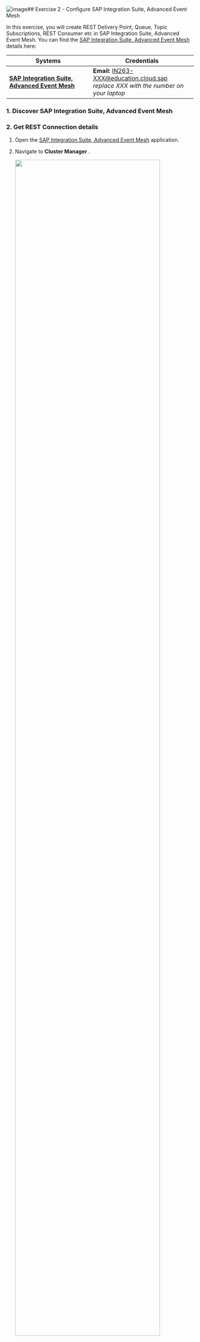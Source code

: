 ![image](https://github.com/SAP-samples/teched2023-IN263/assets/135963877/f2e942e6-2acd-4a66-a95b-320bff508e8b)## Exercise 2 - Configure SAP Integration Suite, Advanced Event Mesh 

In this exercise, you will create REST Delivery Point, Queue, Topic Subscriptions, REST Consumer etc in SAP Integration Suite, Advanced Event Mesh. You can find the [SAP Integration Suite, Advanced Event Mesh](https://eu10.console.pubsub.em.services.cloud.sap/login?tenant-id=0e652f06-6ee7-48d1-8877-b84274456b22) details here: 

| Systems | Credentials |
|---------|-------------|
| **[SAP Integration Suite, Advanced Event Mesh](https://eu10.console.pubsub.em.services.cloud.sap/login?tenant-id=0e652f06-6ee7-48d1-8877-b84274456b22)** | **Email:** IN263-XXX@education.cloud.sap <br> _replace XXX with the number on your laptop_ |

### 1. Discover SAP Integration Suite, Advanced Event Mesh

### 2. Get REST Connection details
1. Open the [SAP Integration Suite, Advanced Event Mesh](https://eu10.console.pubsub.em.services.cloud.sap/login?tenant-id=0e652f06-6ee7-48d1-8877-b84274456b22) application.

2. Navigate to **Cluster Manager** . 

    <img src="./images/aem-application.png" width="90%" height="90%" />   

    <!-- ![plot](./images/-application.png) -->

3. Unselect **Only show my services** option and then choose **TechEd-IN263**.

    <img src="./images/aem-0.jpg" width="90%" height="90%" />  


4. The following screen will be displayed.

    <img src="./images/aem-1.png" width="90%" height="90%" />     
    <!-- ![plot](./images/aem-1.png) -->

    Click on the **connect** tab, expand the **REST** tile and then keep a note of messaging connectivity information like **Username, Password, Secured REST Host**.

    <img src="./images/aem-2.png" width="90%" height="90%" />       
    <!-- ![plot](./images/aem-2.png) -->

### 3. Configure Topic subscription

1. Click on **Open Broker Manager**.

    <img src="./images/open-broker-manager.png" width="90%" height="90%" /> 
    <!-- ![plot](./images/open-broker-manager.png) -->

2. The **Broker Manager** application loads. The next step is to create a topic subscription for the queue, on the left pane click on **Queues**  

    <img src="./images/aem-4.png" width="90%" height="90%" /> 
    <!-- ![plot](./images/aem-4.png) -->

3. You will see the following screen, the queues are already created. Search the queue **Q-IN263-XXX** where XXX is the id from your email id.
   
    <img src="./images/aem-5.png" width="90%" height="90%" /> 
    <!-- ![plot](./images/aem-5.png) -->

7. Now Click on the Queue. 

    <img src="./images/aem-8.png" width="90%" height="90%" /> 
    <!-- ![plot](./images/aem-8.png)     -->

8. Add a **Topic Subscription** to the queue. Click on the **Subscriptions** Tab.

    <img src="./images/aem-9.png" width="90%" height="90%" /> 
    <!-- ![plot](./images/aem-9.png) -->

9. Then click on **+ Subscription** to add a topic.

    <img src="./images/aem-10.png" width="90%" height="90%" /> 
    <!-- ![plot](./images/aem-10.png) -->

10. In the **Create Subscription** screen, type in the topic name as **IN263-XXX/messages** where XXX is the id from your email id and click **Create**

    <img src="./images/aem-11.png" width="90%" height="90%" />
    <!-- ![plot](./images/aem-11.png)     -->

    Topic Subscription successfully created.  

    <img src="./images/aem-12.png" width="90%" height="90%" />
    <!-- ![plot](./images/aem-12.png)    -->

### 4. Configure Queue Binding.

1. On the left pane click on **Clients** and then Navigate to **REST** tab.
    
    <img src="./images/aem-14.png" width="90%" height="90%" />
    <!-- ![plot](./images/aem-14.png) -->

2. **REST Delivery Point** are already created. Search for the RDP named **IN263-RDP-XXX** where XXX is the id from your email id. **Note:** select Show 100 to view all the RDPs.

    <img src="./images/aem-15.png" width="90%" height="90%" />
    <!-- ![plot](./images/aem-15.png) -->

4. Create a Queue Binding to your queue. This indicates the RDP where to fetch messages from.    
    Click on the REST Delivery Point **IN263-RDP-XXX** . Navigate to **Queue Bindings** Tab.

    <img src="./images/aem-19.png" width="90%" height="90%" />
    <!-- ![plot](./images/aem-19.png) -->

5. Click on **+ Queue Binding** to create queue binding.

    <img src="./images/aem-20.png" width="90%" height="90%" />
    <!-- ![plot](./images/aem-20.png) -->

6. Choose the queue created previously from the drop down - **Q-IN263-XXX** where XXX is the id from your email id

    <img src="./images/aem-21.png" width="90%" height="90%" />
    <!-- ![plot](./images/aem-21.png) -->

    Click on **Create**

    <img src="./images/aem-22.png" width="90%" height="90%" />
     <!-- ![plot](./images/aem-22.png) -->

7. Set the POST request target to **/api/events** This is the end point to which events will be forwarded which is nothing but extension application of Events-to-Business-Actions framework.
    Then Choose **Apply**

    <img src="./images/aem-23.png" width="90%" height="90%" />
    <!-- ![plot](./images/aem-23.png) -->

    **Note:** that the RDP is down - it will automatically start up when a REST consumer makes a connection to the RDP.

    <img src="./images/aem-24.png" width="90%" height="90%" />
    <!-- ![plot](./images/aem-24.png) -->

8. Create a **REST Consumer** object. Navigate to **REST Consumers** Tab and click on **+ REST Conusmer**

    <img src="./images/aem-25.png" width="90%" height="90%" />
    <!-- ![plot](./images/aem-25.png) -->

    Fill in the **REST Consumer Name** as **IN263-RC-XXX** where XXX is the id from your email id and choose **Create**

    <img src="./images/aem-26.png" width="90%" height="90%" />
    <!-- ![plot](./images/aem-26.png) -->

9. To get the **Host** , Navigate to the [SAP BTP Subaccount](https://emea.cockpit.btp.cloud.sap/cockpit/?idp=tdct3ched1.accounts.ondemand.com#/globalaccount/e2a835b0-3011-4c79-818a-d7767c4627cd/subaccount/0e652f06-6ee7-48d1-8877-b84274456b22) and then to Cloud Foundary Space where the application is deployed.

    <img src="./images/aem-27.png" width="90%" height="90%" />
    <!-- ![plot](./images/aem-27.png) -->

10. Click on **action-management-srv** application which will open application details.

    <img src="./images/aem-28.png" width="90%" height="90%" />
    <!-- ![plot](./images/aem-28.png) -->

    Copy the link under **Application Routes**,. (**Note:** Remove the **https://** from the URL while copying).

    <img src="./images/aem-29.png" width="90%" height="90%" />
    <!-- ![plot](./images/aem-29.png) -->

    Then paste it in HOST field on Edit REST Consumer configuration page.

11. Fill in the following Value

    | Field | Value |
    |------|------|
    | Enabled  | Enable toggle |
    | Port | 443 |
    | HTTP Method |  POST |
    | TLS | Enable toggle |
    | Outgoing Connection Count | 1 |
    | Max Response Wait Time (sec) | 30 |
    | Connection Retry Delay (sec) | 300 |
    | Authentication Scheme | OAuth 2.0 Client Credentials |
    | Client Id | `clientid`|
    | Client Secret | `clientsecret`|
    | Token Endpoint URL | `url`/oauth/token |
    | Token Exipry Default |900 |
    | Scope | uaa.resource |

    Follow the steps below to fetch the value of Client Id, Client Secret and Token Endpoint URL


12. Go back to the [SAP BTP Subaccount](https://emea.cockpit.btp.cloud.sap/cockpit/?idp=tdct3ched1.accounts.ondemand.com#/globalaccount/e2a835b0-3011-4c79-818a-d7767c4627cd/subaccount/0e652f06-6ee7-48d1-8877-b84274456b22) 
    and then to Cloud Foundary Space. Navigate to **Services** > **Instances** and under the **Instances** select **action-management-auth**. 

    <img src="./images/aem-30.png" width="90%" height="90%" />
    <!-- ![plot](./images/aem-30.png) -->

    Under the **Service Keys** the key named **action-management-auth-key** is already created. Click on the **View** Option to get the **OAuth 2.0 Client Credentials**.  

    <img src="./images/aem-31.png" width="90%" height="90%" />
    <!-- ![plot](./images/aem-31.png) -->

13. Copy the **clientid**, **clientsecret** and **url** and paste it on the **REST Consumer** configuration as below:
    - Client ID : ```clientid```
    - Client Secret: ```clientsecret```
    - Token Endpoint URL: ```url```/oauth/token 

    <img src="./images/aem-32.png" width="90%" height="90%" />
    <!-- ![plot](./images/aem-32.png) -->

    Make sure to follow step 9 to 13 carefully and Fill the remaining fields as shown in the screenshot below. Then choose **Apply**.

    <img src="./images/aem-33.png" width="90%" height="90%" />
    <!-- ![plot](./images/aem-33.png)   -->

    REST Consumer successfully created

    <img src="./images/aem-34.png" width="90%" height="90%" />
    <!-- ![plot](./images/aem-34.png)   -->

    A final, configured **RDP settings** would look like this.

    <img src="./images/aem-35.png" width="90%" height="90%" />
    <!-- ![plot](./images/aem-35.png) -->

### 5. Congratulations!

Congratulations on completing your Exercise 2! You have successfully configured REST Delivery Point, Queue, Topic Subscriptions, REST Consumer etc in SAP Integration Suite, Advanced Event Mesh.

Let's Continue to - [Exercise 3 - Configure Decision in Build Process Automation: Part 01](../ex3/README.md)
